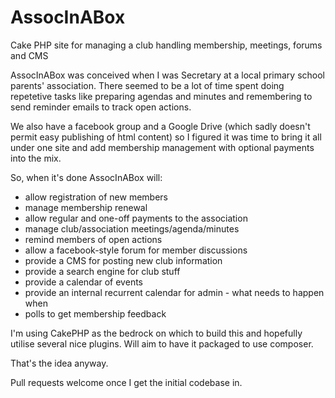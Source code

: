 AssocInABox
==========

Cake PHP site for managing a club handling membership, meetings, forums and CMS

AssocInABox was conceived when I was Secretary at a local primary school parents' association. There seemed to be a lot of time spent doing repetetive
tasks like preparing agendas and minutes and remembering to send reminder emails to track open actions.

We also have a facebook group and a Google Drive (which sadly doesn't permit
easy publishing of html content) so I figured it was time to bring it all under one site and add membership management with optional payments into the mix.

So, when it's done AssocInABox will:
  + allow registration of new members
  + manage membership renewal
  + allow regular and one-off payments to the association
  + manage club/association meetings/agenda/minutes
  + remind members of open actions
  + allow a facebook-style forum for member discussions
  + provide a CMS for posting new club information
  + provide a search engine for club stuff
  + provide a calendar of events
  + provide an internal recurrent calendar for admin - what needs to happen when
  + polls to get membership feedback

I'm using CakePHP as the bedrock on which to build this and hopefully utilise several nice plugins. Will aim to have it packaged to use composer.

That's the idea anyway.

Pull requests welcome once I get the initial codebase in.
